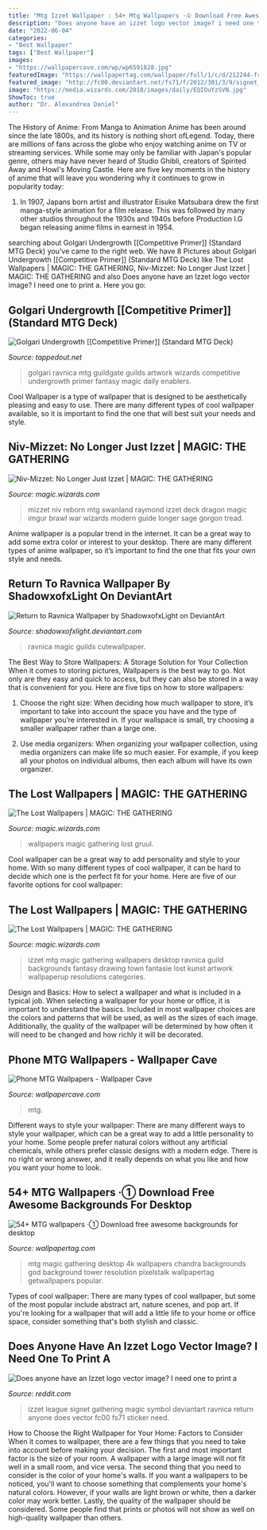 ```yaml
---
title: "Mtg Izzet Wallpaper : 54+ Mtg Wallpapers ·① Download Free Awesome Backgrounds For Desktop"
description: "Does anyone have an izzet logo vector image? i need one to print a"
date: "2022-06-04"
categories:
- "Best Wallpaper"
tags: ["Best Wallpaper"]
images:
- "https://wallpapercave.com/wp/wp6591828.jpg"
featuredImage: "https://wallpapertag.com/wallpaper/full/1/c/d/212244-free-mtg-wallpapers-3840x2160.jpg"
featured_image: "http://fc00.deviantart.net/fs71/f/2012/301/3/9/signet___izzet_league_by_glacius91-d5ja3pw.png"
image: "https://media.wizards.com/2018/images/daily/EQIOuYzSVN.jpg"
ShowToc: true
author: "Dr. Alexandrea Daniel"
---
```



The History of Anime: From Manga to Animation
Anime has been around since the late 1800s, and its history is nothing short ofLegend. Today, there are millions of fans across the globe who enjoy watching anime on TV or streaming services. While some may only be familiar with Japan's popular genre, others may have never heard of Studio Ghibli, creators of Spirited Away and Howl's Moving Castle. Here are five key moments in the history of anime that will leave you wondering why it continues to grow in popularity today:
1) In 1907, Japans born artist and illustrator Eisuke Matsubara drew the first manga-style animation for a film release. This was followed by many other studios throughout the 1930s and 1940s before Production I.G began releasing anime films in earnest in 1954.

	

		
searching about Golgari Undergrowth [[Competitive Primer]] (Standard MTG Deck) you've came to the right web. We have 8 Pictures about Golgari Undergrowth [[Competitive Primer]] (Standard MTG Deck) like The Lost Wallpapers | MAGIC: THE GATHERING, Niv-Mizzet: No Longer Just Izzet | MAGIC: THE GATHERING and also Does anyone have an Izzet logo vector image? I need one to print a. Here you go:
		
    
## Golgari Undergrowth [[Competitive Primer]] (Standard MTG Deck)

<img loading=lazy src="https://media.wizards.com/2018/images/daily/EQIOuYzSVN.jpg" onerror="this.onerror=null;this.src='https://tse4.mm.bing.net/th?id=OIP.tBjRCfEAUxR8YeZrktFCyQHaFj&amp;pid=15.1';" alt="Golgari Undergrowth [[Competitive Primer]] (Standard MTG Deck)">

_Source: tappedout.net_

>golgari ravnica mtg guildgate guilds artwork wizards competitive undergrowth primer fantasy magic daily enablers. 

	

Cool Wallpaper is a type of wallpaper that is designed to be aesthetically pleasing and easy to use. There are many different types of cool wallpaper available, so it is important to find the one that will best suit your needs and style.

    
## Niv-Mizzet: No Longer Just Izzet | MAGIC: THE GATHERING

<img loading=lazy src="https://media.wizards.com/2019/images/daily/bLG2k7cTGk.jpg" onerror="this.onerror=null;this.src='https://tse4.mm.bing.net/th?id=OIP.N-6jNT9yeb_5Y2rg1WCO8gHaEW&amp;pid=15.1';" alt="Niv-Mizzet: No Longer Just Izzet | MAGIC: THE GATHERING">

_Source: magic.wizards.com_

>mizzet niv reborn mtg swanland raymond izzet deck dragon magic imgur brawl war wizards modern guide longer sage gorgon tread. 

	

Anime wallpaper is a popular trend in the internet. It can be a great way to add some extra color or interest to your desktop. There are many different types of anime wallpaper, so it’s important to find the one that fits your own style and needs.

    
## Return To Ravnica Wallpaper By ShadowxofxLight On DeviantArt

<img loading=lazy src="https://img00.deviantart.net/7641/i/2012/285/c/7/return_to_ravnica_wallpaper_by_shadowxofxlight-d5hl3ru.png" onerror="this.onerror=null;this.src='https://tse4.mm.bing.net/th?id=OIP.p96kgPbXkBFHQXunt-3tcAHaD4&amp;pid=15.1';" alt="Return to Ravnica Wallpaper by ShadowxofxLight on DeviantArt">

_Source: shadowxofxlight.deviantart.com_

>ravnica magic guilds cutewallpaper. 

	

The Best Way to Store Wallpapers: A Storage Solution for Your Collection
When it comes to storing pictures, Wallpapers is the best way to go. Not only are they easy and quick to access, but they can also be stored in a way that is convenient for you. Here are five tips on how to store wallpapers:
1) Choose the right size: When deciding how much wallpaper to store, it’s important to take into account the space you have and the type of wallpaper you’re interested in. If your wallspace is small, try choosing a smaller wallpaper rather than a large one.

2) Use media organizers: When organizing your wallpaper collection, using media organizers can make life so much easier. For example, if you keep all your photos on individual albums, then each album will have its own organizer.

    
## The Lost Wallpapers | MAGIC: THE GATHERING

<img loading=lazy src="http://media.wizards.com/images/magic/daily/wallpapers/Gruul_Wallpaper_2560x1440.jpg" onerror="this.onerror=null;this.src='https://tse2.mm.bing.net/th?id=OIP.RW3amjoDjHu-2qmWyZ7__wHaEK&amp;pid=15.1';" alt="The Lost Wallpapers | MAGIC: THE GATHERING">

_Source: magic.wizards.com_

>wallpapers magic gathering lost gruul. 

	

Cool wallpaper can be a great way to add personality and style to your home. With so many different types of cool wallpaper, it can be hard to decide which one is the perfect fit for your home. Here are five of our favorite options for cool wallpaper: 

    
## The Lost Wallpapers | MAGIC: THE GATHERING

<img loading=lazy src="http://media.wizards.com/images/magic/daily/wallpapers/Izzet_Wallpaper_2560x1440.jpg" onerror="this.onerror=null;this.src='https://tse2.mm.bing.net/th?id=OIP.kS5IC0EBGkPEDvPbnXy3aQHaEK&amp;pid=15.1';" alt="The Lost Wallpapers | MAGIC: THE GATHERING">

_Source: magic.wizards.com_

>izzet mtg magic gathering wallpapers desktop ravnica guild backgrounds fantasy drawing town fantasie lost kunst artwork wallpaperup resolutions categories. 

	

Design and Basics: How to select a wallpaper and what is included in a typical job.
When selecting a wallpaper for your home or office, it is important to understand the basics. Included in most wallpaper choices are the colors and patterns that will be used, as well as the sizes of each image. Additionally, the quality of the wallpaper will be determined by how often it will need to be changed and how richly it will be decorated.

    
## Phone MTG Wallpapers - Wallpaper Cave

<img loading=lazy src="https://wallpapercave.com/wp/wp6591828.jpg" onerror="this.onerror=null;this.src='https://tse4.mm.bing.net/th?id=OIP.fO64SfuO2PhIDE6NoS_o0QHaNK&amp;pid=15.1';" alt="Phone MTG Wallpapers - Wallpaper Cave">

_Source: wallpapercave.com_

>mtg. 

	

Different ways to style your wallpaper:
There are many different ways to style your wallpaper, which can be a great way to add a little personality to your home. Some people prefer natural colors without any artificial chemicals, while others prefer classic designs with a modern edge. There is no right or wrong answer, and it really depends on what you like and how you want your home to look.

    
## 54+ MTG Wallpapers ·① Download Free Awesome Backgrounds For Desktop

<img loading=lazy src="https://wallpapertag.com/wallpaper/full/1/c/d/212244-free-mtg-wallpapers-3840x2160.jpg" onerror="this.onerror=null;this.src='https://tse3.mm.bing.net/th?id=OIP.FCTewsjPntqxDrBYbRE01wHaEK&amp;pid=15.1';" alt="54+ MTG wallpapers ·① Download free awesome backgrounds for desktop">

_Source: wallpapertag.com_

>mtg magic gathering desktop 4k wallpapers chandra backgrounds god background tower resolution pixelstalk wallpapertag getwallpapers popular. 

	

Types of cool wallpaper:
There are many types of cool wallpaper, but some of the most popular include abstract art, nature scenes, and pop art. If you're looking for a wallpaper that will add a little life to your home or office space, consider something that's both stylish and classic.

    
## Does Anyone Have An Izzet Logo Vector Image? I Need One To Print A

<img loading=lazy src="http://fc00.deviantart.net/fs71/f/2012/301/3/9/signet___izzet_league_by_glacius91-d5ja3pw.png" onerror="this.onerror=null;this.src='https://tse1.mm.bing.net/th?id=OIP.FOycTXIaHBSMpnFz5traTgHaHa&amp;pid=15.1';" alt="Does anyone have an Izzet logo vector image? I need one to print a">

_Source: reddit.com_

>izzet league signet gathering magic symbol deviantart ravnica return anyone does vector fc00 fs71 sticker need. 

	

How to Choose the Right Wallpaper for Your Home: Factors to Consider
When it comes to wallpaper, there are a few things that you need to take into account before making your decision. The first and most important factor is the size of your room. A wallpaper with a large image will not fit well in a small room, and vice versa. 
The second thing that you need to consider is the color of your home's walls. If you want a wallpapers to be noticed, you'll want to choose something that complements your home's natural colors. However, if your walls are light brown or white, then a darker color may work better. 
Lastly, the quality of the wallpaper should be considered. Some people find that prints or photos will not show as well on high-quality wallpaper than others.


